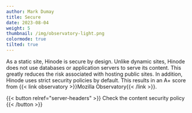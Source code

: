 ```yaml
---
author: Mark Dumay
title: Secure
date: 2023-08-04
weight: 5
thumbnail: /img/observatory-light.png
colormode: true
tilted: true
---
```


As a static site, Hinode is secure by design. Unlike dynamic sites, Hinode does not use databases or application servers to serve its content. This greatly reduces the risk associated with hosting public sites. In addition, Hinode uses strict security policies by default. This results in an A+ score from {{< link observatory >}}Mozilla Observatory{{< /link >}}.

{{< button relref="server-headers" >}}
    Check the content security policy
{{< /button >}}
